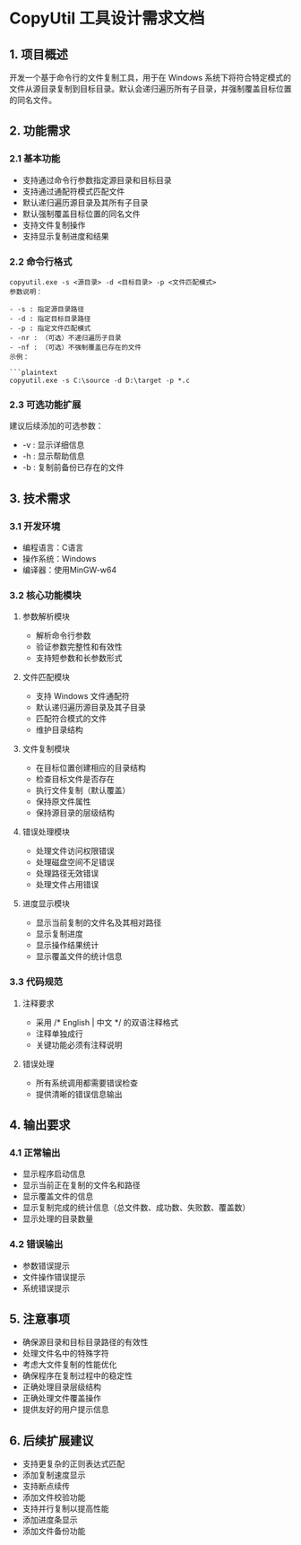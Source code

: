 # CopyUtil 工具设计需求文档

## 1. 项目概述
开发一个基于命令行的文件复制工具，用于在 Windows 系统下将符合特定模式的文件从源目录复制到目标目录。默认会递归遍历所有子目录，并强制覆盖目标位置的同名文件。

## 2. 功能需求

### 2.1 基本功能
- 支持通过命令行参数指定源目录和目标目录
- 支持通过通配符模式匹配文件
- 默认递归遍历源目录及其所有子目录
- 默认强制覆盖目标位置的同名文件
- 支持文件复制操作
- 支持显示复制进度和结果

### 2.2 命令行格式
```plaintext
copyutil.exe -s <源目录> -d <目标目录> -p <文件匹配模式>
参数说明：

- -s : 指定源目录路径
- -d : 指定目标目录路径
- -p : 指定文件匹配模式
- -nr : （可选）不递归遍历子目录
- -nf : （可选）不强制覆盖已存在的文件
示例：

```plaintext
copyutil.exe -s C:\source -d D:\target -p *.c
 ```

### 2.3 可选功能扩展
建议后续添加的可选参数：

- -v : 显示详细信息
- -h : 显示帮助信息
- -b : 复制前备份已存在的文件
## 3. 技术需求
### 3.1 开发环境
- 编程语言：C语言
- 操作系统：Windows
- 编译器：使用MinGW-w64
### 3.2 核心功能模块
1. 参数解析模块
   
   - 解析命令行参数
   - 验证参数完整性和有效性
   - 支持短参数和长参数形式
2. 文件匹配模块
   
   - 支持 Windows 文件通配符
   - 默认递归遍历源目录及其子目录
   - 匹配符合模式的文件
   - 维护目录结构
3. 文件复制模块
   
   - 在目标位置创建相应的目录结构
   - 检查目标文件是否存在
   - 执行文件复制（默认覆盖）
   - 保持原文件属性
   - 保持源目录的层级结构
4. 错误处理模块
   
   - 处理文件访问权限错误
   - 处理磁盘空间不足错误
   - 处理路径无效错误
   - 处理文件占用错误
5. 进度显示模块
   
   - 显示当前复制的文件名及其相对路径
   - 显示复制进度
   - 显示操作结果统计
   - 显示覆盖文件的统计信息
### 3.3 代码规范
1. 注释要求
   
   - 采用 /* English | 中文 */ 的双语注释格式
   - 注释单独成行
   - 关键功能必须有注释说明
2. 错误处理
   
   - 所有系统调用都需要错误检查
   - 提供清晰的错误信息输出
## 4. 输出要求
### 4.1 正常输出
- 显示程序启动信息
- 显示当前正在复制的文件名和路径
- 显示覆盖文件的信息
- 显示复制完成的统计信息（总文件数、成功数、失败数、覆盖数）
- 显示处理的目录数量
### 4.2 错误输出
- 参数错误提示
- 文件操作错误提示
- 系统错误提示
## 5. 注意事项
- 确保源目录和目标目录路径的有效性
- 处理文件名中的特殊字符
- 考虑大文件复制的性能优化
- 确保程序在复制过程中的稳定性
- 正确处理目录层级结构
- 正确处理文件覆盖操作
- 提供友好的用户提示信息
## 6. 后续扩展建议
- 支持更复杂的正则表达式匹配
- 添加复制速度显示
- 支持断点续传
- 添加文件校验功能
- 支持并行复制以提高性能
- 添加进度条显示
- 添加文件备份功能